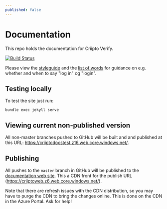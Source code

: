 ```yaml
---
published: false
---
```


# Documentation
This repo holds the documentation for Criipto Verify.

[![Build Status](https://dev.azure.com/CriiptoDev/Criipto%20Docs/_apis/build/status/Criipto%20Docs-CI?branchName=master)](https://dev.azure.com/CriiptoDev/Criipto%20Docs/_build/latest?definitionId=6&branchName=master)


Please view the [styleguide](./STYLEGUIDE.md) and the [list of words](./WORDS.md) for guidance on e.g. whether and when to say "log in" og "login".

## Testing locally

To test the site just run: 
```
bundle exec jekyll serve
``` 

## Viewing current non-published version

All non-master branches pushed to GitHub will be built and and published at this URL: https://criiptodocstest.z16.web.core.windows.net/.

## Publishing 

All pushes to the `master` branch in GitHub will be published to the [documentation web site](https://docs.criipto.com). This a CDN front for the publish URL (https://criiptoweb.z6.web.core.windows.net/).
 
Note that there are refresh issues with the CDN distribution, so you may have to purge the CDN to bring the changes online.
This is done on the CDN in the Azure Portal. Ask for help!

